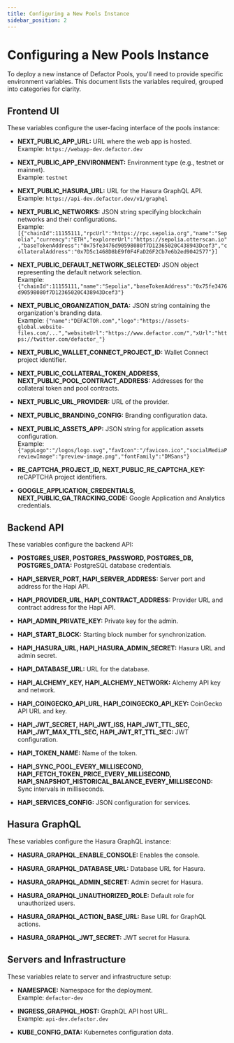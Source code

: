 ```yaml
---
title: Configuring a New Pools Instance
sidebar_position: 2
---
```


# Configuring a New Pools Instance

To deploy a new instance of Defactor Pools, you'll need to provide specific environment variables. This document lists the variables required, grouped into categories for clarity.

## Frontend UI

These variables configure the user-facing interface of the pools instance:

- **NEXT_PUBLIC_APP_URL:** URL where the web app is hosted.  
  Example: `https://webapp-dev.defactor.dev`

- **NEXT_PUBLIC_APP_ENVIRONMENT:** Environment type (e.g., testnet or mainnet).  
  Example: `testnet`

- **NEXT_PUBLIC_HASURA_URL:** URL for the Hasura GraphQL API.  
  Example: `https://api-dev.defactor.dev/v1/graphql`

- **NEXT_PUBLIC_NETWORKS:** JSON string specifying blockchain networks and their configurations.  
  Example: `[{"chainId":11155111,"rpcUrl":"https://rpc.sepolia.org","name":"Sepolia","currency":"ETH","explorerUrl":"https://sepolia.otterscan.io","baseTokenAddress":"0x75fe3476d90598080f7D12365020C438943Dcef3","collateralAddress":"0x7D5c1468D8bE9f0F4FaD26F2Cb7e6b2ed9042577"}]`

- **NEXT_PUBLIC_DEFAULT_NETWORK_SELECTED:** JSON object representing the default network selection.  
  Example: `{"chainId":11155111,"name":"Sepolia","baseTokenAddress":"0x75fe3476d90598080f7D12365020C438943Dcef3"}`

- **NEXT_PUBLIC_ORGANIZATION_DATA:** JSON string containing the organization's branding data.  
  Example: 
  `{"name":"DEFACTOR.com","logo":"https://assets-global.website-files.com/...","websiteUrl":"https://www.defactor.com/","xUrl":"https://twitter.com/defactor_"}`

- **NEXT_PUBLIC_WALLET_CONNECT_PROJECT_ID:** Wallet Connect project identifier.

- **NEXT_PUBLIC_COLLATERAL_TOKEN_ADDRESS, NEXT_PUBLIC_POOL_CONTRACT_ADDRESS:** Addresses for the collateral token and pool contracts.

- **NEXT_PUBLIC_URL_PROVIDER:** URL of the provider.

- **NEXT_PUBLIC_BRANDING_CONFIG:** Branding configuration data.

- **NEXT_PUBLIC_ASSETS_APP:** JSON string for application assets configuration.  
  Example: `{"appLogo":"/logos/logo.svg","favIcon":"/favicon.ico","socialMediaPreviewImage":"preview-image.png","fontFamily":"DMSans"}`

- **RE_CAPTCHA_PROJECT_ID, NEXT_PUBLIC_RE_CAPTCHA_KEY:** reCAPTCHA project identifiers.

- **GOOGLE_APPLICATION_CREDENTIALS, NEXT_PUBLIC_GA_TRACKING_CODE:** Google Application and Analytics credentials.

## Backend API

These variables configure the backend API:

- **POSTGRES_USER, POSTGRES_PASSWORD, POSTGRES_DB, POSTGRES_DATA:** PostgreSQL database credentials.

- **HAPI_SERVER_PORT, HAPI_SERVER_ADDRESS:** Server port and address for the Hapi API.

- **HAPI_PROVIDER_URL, HAPI_CONTRACT_ADDRESS:** Provider URL and contract address for the Hapi API.

- **HAPI_ADMIN_PRIVATE_KEY:** Private key for the admin.

- **HAPI_START_BLOCK:** Starting block number for synchronization.

- **HAPI_HASURA_URL, HAPI_HASURA_ADMIN_SECRET:** Hasura URL and admin secret.

- **HAPI_DATABASE_URL:** URL for the database.

- **HAPI_ALCHEMY_KEY, HAPI_ALCHEMY_NETWORK:** Alchemy API key and network.

- **HAPI_COINGECKO_API_URL, HAPI_COINGECKO_API_KEY:** CoinGecko API URL and key.

- **HAPI_JWT_SECRET, HAPI_JWT_ISS, HAPI_JWT_TTL_SEC, HAPI_JWT_MAX_TTL_SEC, HAPI_JWT_RT_TTL_SEC:** JWT configuration.

- **HAPI_TOKEN_NAME:** Name of the token.

- **HAPI_SYNC_POOL_EVERY_MILLISECOND, HAPI_FETCH_TOKEN_PRICE_EVERY_MILLISECOND, HAPI_SNAPSHOT_HISTORICAL_BALANCE_EVERY_MILLISECOND:** Sync intervals in milliseconds.

- **HAPI_SERVICES_CONFIG:** JSON configuration for services.

## Hasura GraphQL

These variables configure the Hasura GraphQL instance:

- **HASURA_GRAPHQL_ENABLE_CONSOLE:** Enables the console.

- **HASURA_GRAPHQL_DATABASE_URL:** Database URL for Hasura.

- **HASURA_GRAPHQL_ADMIN_SECRET:** Admin secret for Hasura.

- **HASURA_GRAPHQL_UNAUTHORIZED_ROLE:** Default role for unauthorized users.

- **HASURA_GRAPHQL_ACTION_BASE_URL:** Base URL for GraphQL actions.

- **HASURA_GRAPHQL_JWT_SECRET:** JWT secret for Hasura.

## Servers and Infrastructure

These variables relate to server and infrastructure setup:

- **NAMESPACE:** Namespace for the deployment.  
  Example: `defactor-dev`

- **INGRESS_GRAPHQL_HOST:** GraphQL API host URL.  
  Example: `api-dev.defactor.dev`

- **KUBE_CONFIG_DATA:** Kubernetes configuration data.
